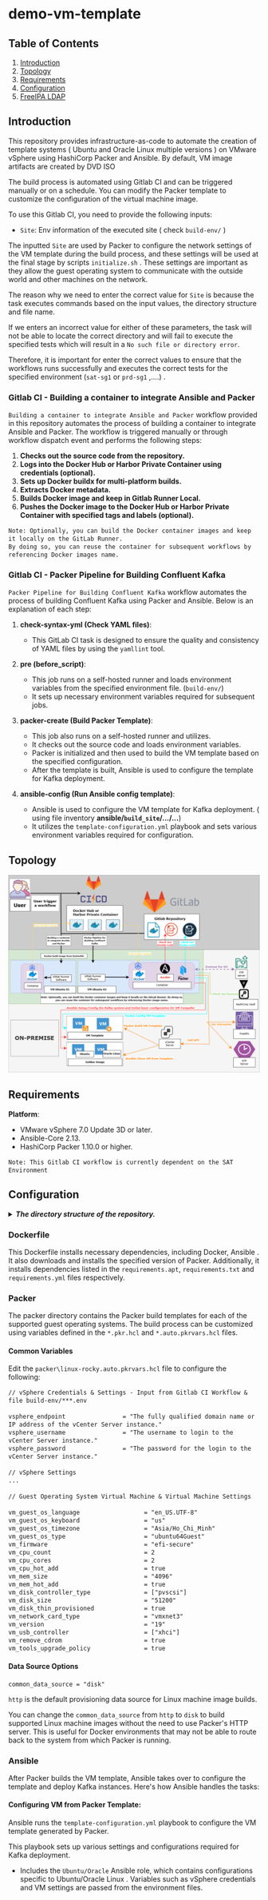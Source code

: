 # demo-vm-template

## Table of Contents

1. [Introduction](#introduction)
2. [Topology](#topology)
3. [Requirements](#requirements)
4. [Configuration](#configuration)
5. [FreeIPA LDAP](#freeipa)

## Introduction

This repository provides infrastructure-as-code to automate the creation of template systems ( Ubuntu and Oracle Linux multiple versions ) on VMware vSphere using HashiCorp Packer and Ansible. By default, VM image artifacts are created by DVD ISO

The build process is automated using Gitlab CI and can be triggered manually or on a schedule. You can modify the Packer template to customize the configuration of the virtual machine image.

To use this Gitlab CI, you need to provide the following inputs:

-    `Site`: Env information of the executed site ( check `build-env/` )

The inputted `Site` are used by Packer to configure the network settings of the VM template during the build process, and these settings will be used at the final stage by scripts `initialize.sh` . These settings are important as they allow the guest operating system to communicate with the outside world and other machines on the network.

The reason why we need to enter the correct value for `Site` is because the task executes commands based on the input values, the directory structure and file name. 

If we enters an incorrect value for either of these parameters, the task will not be able to locate the correct directory and will fail to execute the specified tests which will result in a `No such file or directory error`. 

Therefore, it is important for enter the correct values to ensure that the workflows runs successfully and executes the correct tests for the specified environment (`sat-sg1` or `prd-sg1` ,....) .

### Gitlab CI - Building a container to integrate Ansible and Packer

`Building a container to integrate Ansible and Packer` workflow  provided in this repository automates the process of building a container to integrate Ansible and Packer. The workflow is triggered manually or through workflow dispatch event and performs the following steps:

1. **Checks out the source code from the repository.**
2. **Logs into the Docker Hub or Harbor Private Container using credentials (optional).**
3. **Sets up Docker buildx for multi-platform builds.**
4. **Extracts Docker metadata.**
5. **Builds Docker image and keep in Gitlab Runner Local.**
6. **Pushes the Docker image to the Docker Hub or Harbor Private Container with specified tags and labels (optional).**

```note
Note: Optionally, you can build the Docker container images and keep it locally on the GitLab Runner. 
By doing so, you can reuse the container for subsequent workflows by referencing Docker images name.
```

### Gitlab CI  - Packer Pipeline for Building Confluent Kafka

`Packer Pipeline for Building Confluent Kafka` workflow automates the process of building Confluent Kafka using Packer and Ansible. Below is an explanation of each step:

1. **check-syntax-yml (Check YAML files)**:
   - This GitLab CI task is designed to ensure the quality and consistency of YAML files by using the `yamllint` tool. 

2. **pre (before_script)**:
   - This job runs on a self-hosted runner and loads environment variables from the specified environment file. (`build-env/`)
   - It sets up necessary environment variables required for subsequent jobs.

3. **packer-create (Build Packer Template)**:
   - This job also runs on a self-hosted runner and utilizes.
   - It checks out the source code and loads environment variables.
   - Packer is initialized and then used to build the VM template based on the specified configuration.
   - After the template is built, Ansible is used to configure the template for Kafka deployment.

4. **ansible-config (Run Ansible config template)**:
   - Ansible is used to configure the VM template for Kafka deployment. ( using file inventory **ansible/`build_site`/.../...**)
   - It utilizes the `template-configuration.yml` playbook and sets various environment variables required for configuration.

## Topology

![Topology](picture/gitlab.png)


## Requirements

**Platform**:

- VMware vSphere 7.0 Update 3D or later.
- Ansible-Core 2.13.
- HashiCorp Packer 1.10.0 or higher.

```note
Note: This Gitlab CI workflow is currently dependent on the SAT Environment
```

## Configuration

<details>
   <summary><i><b>The directory structure of the repository.</b></i></summary> 

   ```console
    ├── ansible
    │   ├── ansible.cfg
    │   ├── clear-template.yml
    │   ├── inventories
    │   │   ├── prd-sg1
    │   │   │   ├── group_vars
    │   │   │   │   └── all.yml
    │   │   │   └── hosts
    │   │   └── sat-sg1
    │   │       ├── group_vars
    │   │       │   └── all.yml
    │   │       └── hosts
    │   ├── roles
    │   │   ├── oracle
    │   │   │   ├── defaults
    │   │   │   │   └── main.yml
    │   │   │   ├── files
    │   │   │   │   └── force-sync.sh
    │   │   │   ├── tasks
    │   │   │   │   ├── main.yml
    │   │   │   │   └── oracle.yml
    │   │   │   └── templates
    │   │   │       └── add-packages.sh.j2
    │   │   └── ubuntu
    │   │       ├── defaults
    │   │       │   └── main.yml
    │   │       ├── files
    │   │       │   └── force-sync.sh
    │   │       ├── tasks
    │   │       │   ├── main.yml
    │   │       │   └── ubuntu.yml
    │   │       └── templates
    │   │           └── add-packages.sh.j2
    │   └── template-configuration.yml
    ├── build-env
    │   ├── prd-sg1.env
    │   ├── sat-sg1.env
    │   └── spec_rsa
    ├── Dockerfile
    ├── LICENSE
    ├── manifests
    ├── packer
    │   ├── linux
    │   │   ├── general.pkrvars.hcl
    │   │   ├── oracle
    │   │   │   ├── data
    │   │   │   │   └── ks.pkrtpl.hcl
    │   │   │   ├── linux-oracle.auto.pkrvars.hcl
    │   │   │   ├── linux-oracle.pkr.hcl
    │   │   │   └── variables.pkr.hcl
    │   │   └── ubuntu
    │   │       ├── data
    │   │       │   ├── meta-data
    │   │       │   ├── storage.pkrtpl.hcl
    │   │       │   └── user-data.pkrtpl.hcl
    │   │       ├── linux-ubuntu.auto.pkrvars.hcl
    │   │       ├── linux-ubuntu.pkr.hcl
    │   │       └── variables.pkr.hcl
    │   └── packer-data.json
    ├── README.md
    ├── requirements
    │   ├── requirements.apt
    │   ├── requirements.txt
    │   └── requirements.yml
   ```
</details>

### Dockerfile

This Dockerfile installs necessary dependencies, including Docker, Ansible . It also downloads and installs the specified version of Packer. Additionally, it installs dependencies listed in the `requirements.apt`, `requirements.txt` and `requirements.yml` files respectively.

### Packer

The packer directory contains the Packer build templates for each of the supported guest operating systems. The build process can be customized using variables defined in the `*.pkr.hcl` and `*.auto.pkrvars.hcl` files.

#### Common Variables

Edit the `packer\linux-rocky.auto.pkrvars.hcl` file to configure the following:

```hcl
// vSphere Credentials & Settings - Input from Gitlab CI Workflow & file build-env/***.env

vsphere_endpoint                = "The fully qualified domain name or IP address of the vCenter Server instance."
vsphere_username                = "The username to login to the vCenter Server instance."
vsphere_password                = "The password for the login to the vCenter Server instance."

// vSphere Settings
...

// Guest Operating System Virtual Machine & Virtual Machine Settings

vm_guest_os_language                  = "en_US.UTF-8"
vm_guest_os_keyboard                  = "us"
vm_guest_os_timezone                  = "Asia/Ho_Chi_Minh"
vm_guest_os_type                      = "ubuntu64Guest"
vm_firmware                           = "efi-secure"
vm_cpu_count                          = 2
vm_cpu_cores                          = 2
vm_cpu_hot_add                        = true
vm_mem_size                           = "4096"
vm_mem_hot_add                        = true
vm_disk_controller_type               = ["pvscsi"]
vm_disk_size                          = "51200"
vm_disk_thin_provisioned              = true
vm_network_card_type                  = "vmxnet3"
vm_version                            = "19"
vm_usb_controller                     = ["xhci"]
vm_remove_cdrom                       = true
vm_tools_upgrade_policy               = true
```

#### Data Source Options

```hcl
common_data_source = "disk"
```

`http` is the default provisioning data source for Linux machine image builds.

You can change the `common_data_source` from `http` to `disk` to build supported Linux machine images without the need to use Packer's HTTP server. This is useful for Docker environments that may not be able to route back to the system from which Packer is running.

### Ansible

After Packer builds the VM template, Ansible takes over to configure the template and deploy Kafka instances. Here's how Ansible handles the tasks:

#### Configuring VM from Packer Template:

Ansible runs the `template-configuration.yml` playbook to configure the VM template generated by Packer.

This playbook sets up various settings and configurations required for Kafka deployment.

- Includes the `Ubuntu/Oracle` Ansible role, which contains configurations specific to Ubuntu/Oracle Linux . Variables such as vSphere credentials and VM settings are passed from the environment files.

